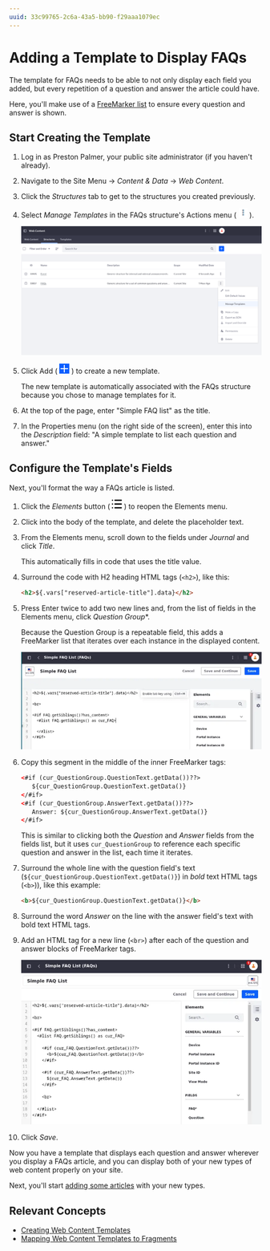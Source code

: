 ```yaml
---
uuid: 33c99765-2c6a-43a5-bb90-f29aaa1079ec
---
```

# Adding a Template to Display FAQs

The template for FAQs needs to be able to not only display each field you added, but every repetition of a question and answer the article could have.

Here, you'll make use of a [FreeMarker list](https://freemarker.apache.org/docs/ref_directive_list.html) to ensure every question and answer is shown.

## Start Creating the Template

1. Log in as Preston Palmer, your public site administrator (if you haven't already).

1. Navigate to the Site Menu &rarr; *Content & Data* &rarr; *Web Content*.

1. Click the *Structures* tab to get to the structures you created previously.

1. Select *Manage Templates* in the FAQs structure's Actions menu ( ![Actions icon](../../images/icon-actions.png) ).

   ![Click Manage Templates to specifically add templates for this web content structure.](./adding-a-template-to-display-faqs/images/01.png)

1. Click Add ( ![Add icon](../../images/icon-add.png) ) to create a new template.

   The new template is automatically associated with the FAQs structure because you chose to manage templates for it.

1. At the top of the page, enter "Simple FAQ list" as the title.

1. In the Properties menu (on the right side of the screen), enter this into the *Description* field: "A simple template to list each question and answer."

## Configure the Template's Fields

Next, you'll format the way a FAQs article is listed.

1. Click the *Elements* button ( ![Elements icon](../../images/icon-list-ul.png) ) to reopen the Elements menu.

1. Click into the body of the template, and delete the placeholder text.

1. From the Elements menu, scroll down to the fields under *Journal* and click *Title*.

   This automatically fills in code that uses the title value.

1. Surround the code with H2 heading HTML tags (`<h2>`), like this:

   ```html
   <h2>${.vars["reserved-article-title"].data}</h2>
   ```

1. Press Enter twice to add two new lines and, from the list of fields in the Elements menu, click *Question Group**.

   Because the Question Group is a repeatable field, this adds a FreeMarker list that iterates over each instance in the displayed content.

   ![Clicking a repeatable field adds FreeMarker tags that iterate over each instance in the content.](./adding-a-template-to-display-faqs/images/02.png)

1. Copy this segment in the middle of the inner FreeMarker tags:

   ```html
   <#if (cur_QuestionGroup.QuestionText.getData())??>
      ${cur_QuestionGroup.QuestionText.getData()}
   </#if>
   <#if (cur_QuestionGroup.AnswerText.getData())??>
      Answer: ${cur_QuestionGroup.AnswerText.getData()}
   </#if>
   ```

   This is similar to clicking both the *Question* and *Answer* fields from the fields list, but it uses `cur_QuestionGroup` to reference each specific question and answer in the list, each time it iterates.

1. Surround the whole line with the question field's text (`${cur_QuestionGroup.QuestionText.getData()}`) in *bold* text HTML tags (`<b>`)), like this example:

   ```html
   <b>${cur_QuestionGroup.QuestionText.getData()}</b>
   ```

1. Surround the word *Answer* on the line with the answer field's text with bold text HTML tags.

1. Add an HTML tag for a new line (`<br>`) after each of the question and answer blocks of FreeMarker tags.

   ![The completed template iterates over each question and answer with new lines between each.](./adding-a-template-to-display-faqs/images/03.png)

1. Click *Save*.

Now you have a template that displays each question and answer wherever you display a FAQs article, and you can display both of your new types of web content properly on your site.

Next, you'll start [adding some articles](./adding-the-sites-first-web-content.md) with your new types.

## Relevant Concepts

* [Creating Web Content Templates](https://learn.liferay.com/web/guest/w/dxp/content-authoring-and-management/web-content/web-content-templates/creating-web-content-templates)
* [Mapping Web Content Templates to Fragments](https://learn.liferay.com/web/guest/w/dxp/content-authoring-and-management/web-content/web-content-templates/mapping-web-content-templates-to-fragments)
